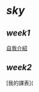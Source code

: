 # ***sky***

## ***week1***
 [自我介紹](http://127.0.0.1:1750/w01/intro.html)
 ## ***week2***
 [我的課表](


<!--stackedit_data:
eyJkaXNjdXNzaW9ucyI6eyJvcFJwM3lVRkM0UXcwc3JyIjp7In
RleHQiOiIqKnN0cm9uZyB0ZXh0KioiLCJlbmQiOjAsInN0YXJ0
IjoxMDF9fSwiY29tbWVudHMiOnsiVEczQmlLR2JDWWRmcFYyeC
I6eyJkaXNjdXNzaW9uSWQiOiJvcFJwM3lVRkM0UXcwc3JyIiwi
c3ViIjoiZ2g6NDMxNzQyMDYiLCJ0ZXh0Ijoic2t5IiwiY3JlYX
RlZCI6MTUzOTY4OTUwNzI4OX19LCJoaXN0b3J5IjpbLTEyMjE0
NDg2NTFdfQ==
-->